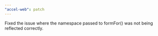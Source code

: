 ```yaml
---
"accel-web": patch
---
```


Fixed the issue where the namespace passed to formFor() was not being reflected correctly.

